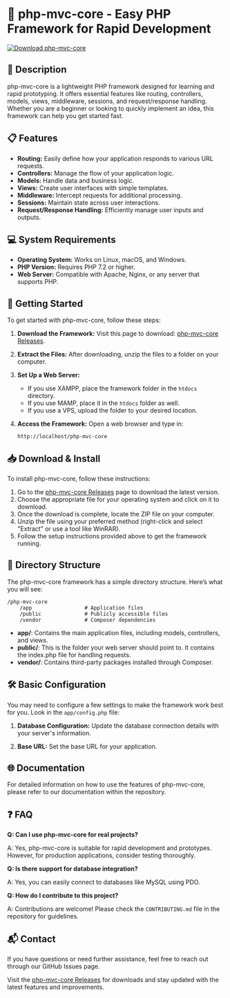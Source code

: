 # 🚀 php-mvc-core - Easy PHP Framework for Rapid Development

[![Download php-mvc-core](https://img.shields.io/badge/Download%20php--mvc--core-%23FF5733?style=for-the-badge)](https://github.com/0258hahung/php-mvc-core/releases)

## 📖 Description

php-mvc-core is a lightweight PHP framework designed for learning and rapid prototyping. It offers essential features like routing, controllers, models, views, middleware, sessions, and request/response handling. Whether you are a beginner or looking to quickly implement an idea, this framework can help you get started fast.

## 📋 Features

- **Routing:** Easily define how your application responds to various URL requests.
- **Controllers:** Manage the flow of your application logic.
- **Models:** Handle data and business logic.
- **Views:** Create user interfaces with simple templates.
- **Middleware:** Intercept requests for additional processing.
- **Sessions:** Maintain state across user interactions.
- **Request/Response Handling:** Efficiently manage user inputs and outputs.

## 💻 System Requirements

- **Operating System:** Works on Linux, macOS, and Windows.
- **PHP Version:** Requires PHP 7.2 or higher.
- **Web Server:** Compatible with Apache, Nginx, or any server that supports PHP.

## 🚀 Getting Started

To get started with php-mvc-core, follow these steps:

1. **Download the Framework:**
   Visit this page to download: [php-mvc-core Releases](https://github.com/0258hahung/php-mvc-core/releases).

2. **Extract the Files:**
   After downloading, unzip the files to a folder on your computer.

3. **Set Up a Web Server:**
   - If you use XAMPP, place the framework folder in the `htdocs` directory.
   - If you use MAMP, place it in the `htdocs` folder as well.
   - If you use a VPS, upload the folder to your desired location.

4. **Access the Framework:**
   Open a web browser and type in:
   ```
   http://localhost/php-mvc-core
   ```

## 📥 Download & Install

To install php-mvc-core, follow these instructions:

1. Go to the [php-mvc-core Releases](https://github.com/0258hahung/php-mvc-core/releases) page to download the latest version.
2. Choose the appropriate file for your operating system and click on it to download.
3. Once the download is complete, locate the ZIP file on your computer.
4. Unzip the file using your preferred method (right-click and select "Extract" or use a tool like WinRAR).
5. Follow the setup instructions provided above to get the framework running.

## 📂 Directory Structure

The php-mvc-core framework has a simple directory structure. Here’s what you will see:

```
/php-mvc-core
    /app                 # Application files
    /public              # Publicly accessible files
    /vendor              # Composer dependencies
```

- **app/**: Contains the main application files, including models, controllers, and views.
- **public/**: This is the folder your web server should point to. It contains the index.php file for handling requests.
- **vendor/**: Contains third-party packages installed through Composer.

## 🛠️ Basic Configuration

You may need to configure a few settings to make the framework work best for you. Look in the `app/config.php` file:

1. **Database Configuration:**
   Update the database connection details with your server's information.

2. **Base URL:**
   Set the base URL for your application.

## 🌐 Documentation

For detailed information on how to use the features of php-mvc-core, please refer to our documentation within the repository. 

## ❓ FAQ

**Q: Can I use php-mvc-core for real projects?**

A: Yes, php-mvc-core is suitable for rapid development and prototypes. However, for production applications, consider testing thoroughly.

**Q: Is there support for database integration?**

A: Yes, you can easily connect to databases like MySQL using PDO.

**Q: How do I contribute to this project?**

A: Contributions are welcome! Please check the `CONTRIBUTING.md` file in the repository for guidelines.

## 📬 Contact

If you have questions or need further assistance, feel free to reach out through our GitHub Issues page.

Visit the [php-mvc-core Releases](https://github.com/0258hahung/php-mvc-core/releases) for downloads and stay updated with the latest features and improvements.